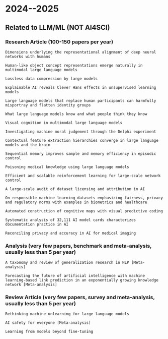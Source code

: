 # 2024--2025
## Related to LLM/ML (NOT AI4SCI)

### Research Article (100-150 papers per year)
  
    Dimensions underlying the representational alignment of deep neural networks with humans
    
    Human-like object concept representations emerge naturally in multimodal large language models
    
    Lossless data compression by large models
    
    Explainable AI reveals Clever Hans effects in unsupervised learning models
    
    Large language models that replace human participants can harmfully misportray and flatten identity groups

    What large language models know and what people think they know

    Visual cognition in multimodal large language models

    Investigating machine moral judgement through the Delphi experiment

    Contextual feature extraction hierarchies converge in large language models and the brain

    Sequential memory improves sample and memory efficiency in episodic control

    Poisoning medical knowledge using large language models

    Efficient and scalable reinforcement learning for large-scale network control

    A large-scale audit of dataset licensing and attribution in AI

    On responsible machine learning datasets emphasizing fairness, privacy and regulatory norms with examples in biometrics and healthcare

    Automated construction of cognitive maps with visual predictive coding

    Systematic analysis of 32,111 AI model cards characterizes documentation practice in AI

    Reconciling privacy and accuracy in AI for medical imaging

### Analysis (very few papers, benchmark and meta-analysis, usually less than 5 per year)

    A taxonomy and review of generalization research in NLP [Meta-analysis]
    
    Forecasting the future of artificial intelligence with machine learning-based link prediction in an exponentially growing knowledge network [Meta-analysis]

### Review Article (very few papers, survey and meta-analysis, usually less than 5 per year)

    Rethinking machine unlearning for large language models
    
    AI safety for everyone [Meta-analysis]
    
    Learning from models beyond fine-tuning
